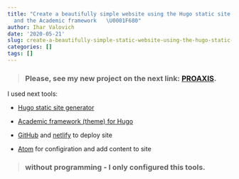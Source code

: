 ```yaml
---
title: "Create a beautifully simple website using the Hugo static site generator
  and the Academic framework   \U0001F680"
author: Ihar Valovich
date: '2020-05-21'
slug: create-a-beautifully-simple-static-website-using-the-hugo-static-site-generator-and-the-academic-framework
categories: []
tags: []
---
```

> ### Please, see my new project on the next link: [PROAXIS](https://proaxis.netlify.app/).

I used next tools:

* [Hugo static site generator](https://gohugo.io/)

* [Academic framework (theme) for Hugo](https://sourcethemes.com/academic/)

* [GitHub](https://github.com/) and [netlify](https://www.netlify.com/) to deploy site

* [Atom](https://atom.io/) for configiration and add content to site 

> ### **without programming - I only configured this tools.**